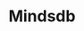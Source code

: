 ---
created: '2025-09-16T15:05:15.652608'
modified: '2025-09-17T15:33:51.728893'
ship_factor: 5
subtype: mcp-servers
tags: []
title: Mindsdb
type: tool
version: 1
---